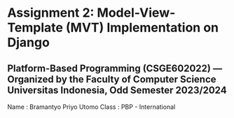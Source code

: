 # Assignment 2: Model-View-Template (MVT) Implementation on Django

## Platform-Based Programming (CSGE602022) — Organized by the Faculty of Computer Science Universitas Indonesia, Odd Semester 2023/2024

Name : Bramantyo Priyo Utomo
Class : PBP - International
